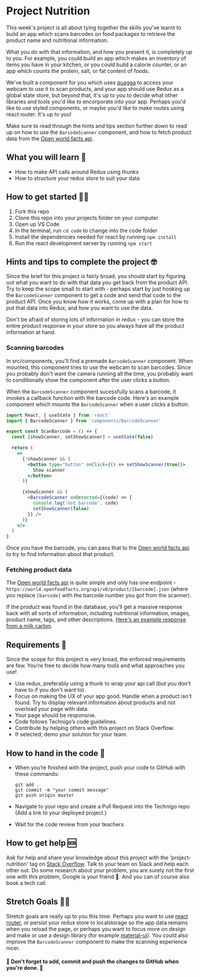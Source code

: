 # Project Nutrition

This week's project is all about tying together the skills you've learnt to build an app which scans barcodes on food packages to retrieve the product name and nutritional information.

What you do with that information, and how you present it, is completely up to you. For example, you could build an app which makes an inventory of items you have in your kitchen, or you could build a calorie counter, or an app which counts the protein, salt, or fat content of foods.

We've built a component for you which uses [quagga](https://github.com/serratus/quaggaJS) to access your webcam to use it to scan products, and your app should use Redux as a global state store, but beyond that, it's up to you to decide what other libraries and tools you'd like to encorporate into your app. Perhaps you'd like to use styled components, or maybe you'd like to make routes using react router. It's up to you!

Make sure to read through the hints and tips section further down to read up on how to use the `BarcodeScanner` component, and how to fetch product data from the [Open world facts api](https://world.openfoodfacts.org/).

## What you will learn 🧠

* How to make API calls around Redux using thunks
* How to structure your redux store to suit your data

## How to get started 💪🏼

1. Fork this repo
2. Clone this repo into your projects folder on your computer
3. Open up VS Code
4. In the terminal, run `cd code` to change into the code folder
5. Install the dependencies needed for react by running `npm install`
6. Run the react development server by running `npm start`

## Hints and tips to complete the project 🤓

Since the brief for this project is fairly broad, you should start by figuring out what you want to do with that data you get back from the product API. Try to keep the scope small to start with - perhaps start by just hooking up the `BarcodeScanner` component to get a code and send that code to the product API. Once you know how it works, come up with a plan for how to put that data into Redux, and how you want to use the data.

Don't be afraid of storing lots of information in redux - you can store the entire product response in your store so you always have all the product information at hand.

### Scanning barcodes

In src/components, you'll find a premade `BarcodeScanner` component. When mounted, this component tries to use the webcam to scan barcodes. Since you probably don't want the camera running all the time, you probably want to conditionally show the component after the user clicks a button.

When the `BarcodeScanner` component sucessfully scans a barcode, it invokes a callback function with the barcode code. Here's an example component which mounts the `BarcodeScanner` when a user clicks a button:

```jsx
import React, { useState } from 'react'
import { BarcodeScanner } from 'components/BarcodeScanner'

export const ScanBarcode = () => {
  const [showScanner, setShowScanner] = useState(false)

  return (
    <>
      {!showScanner && (
        <button type="button" onClick={() => setShowScanner(true)}>
          Show scanner
        </button>
      )}

      {showScanner && (
        <BarcodeScanner onDetected={(code) => {
          console.log('Got barcode', code)
          setShowScanner(false)
        }} />
      )}
    </>
  )
}
```

Once you have the barcode, you can pass that to the [Open world facts api](https://world.openfoodfacts.org/) to try to find information about that product.

### Fetching product data

The [Open world facts api](https://world.openfoodfacts.org/) is quite simple and only has one endpoint - `https://world.openfoodfacts.org/api/v0/product/[barcode].json` (where you replace `[barcode]` with the barcode number you got from the scanner).

If the product was found in the database, you'll get a massive response back with all sorts of information, including nutritional information, images, product name, tags, and other descriptions. [Here's an example response from a milk carton](https://world.openfoodfacts.org/api/v0/product/7310865071804.json).

## Requirements 🧪

Since the scope for this project is very broad, the enforced requirements are few. You're free to decide how many tools and what approaches you use!

* Use redux, preferably using a thunk to wrap your api call (but you don't have to if you don't want to).
* Focus on making the UX of your app good. Handle when a product isn't found. Try to display relevant information about products and not overload your page with data.
* Your page should be responsive.
* Code follows Technigo’s code guidelines.
* Contribute by helping others with this project on Stack Overflow.
* If selected; demo your solution for your team.


## How to hand in the code 🎯

* When you’re finished with the project, push your code to GitHub with these commands:

  ```
  git add .
  git commit -m "your commit message"
  git push origin master
  ```

* Navigate to your repo and create a Pull Request into the Technigo repo (Add a link to your deployed project.)
* Wait for the code review from your teachers

## How to get help 🆘

Ask for help and share your knowledge about this project with the 'project-nutrition' tag on [Stack Overflow](https://stackoverflow.com/c/technigo/questions). Talk to your team on Slack and help each other out. Do some research about your problem, you are surely not the first one with this problem, Google is your friend 🙂. And you can of course also book a tech call. 

## Stretch Goals 🏃‍♂

Stretch goals are really up to you this time. Perhaps you want to use [react router](https://reacttraining.com/react-router/web/guides/quick-start), or persist your redux store to localstorage so the app data remains when you reload the page, or perhaps you want to focus more on design and make or use a design library (for example [material-ui](https://material-ui.com/)). You could also improve the `BarcodeScanner` component to make the scanning experience nicer.

#### 🚨 Don't forget to add, commit and push the changes to GitHub when you're done. 🏁
